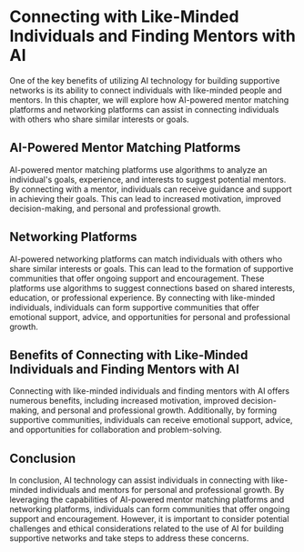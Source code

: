 Connecting with Like-Minded Individuals and Finding Mentors with AI
======================================================================================================================

One of the key benefits of utilizing AI technology for building supportive networks is its ability to connect individuals with like-minded people and mentors. In this chapter, we will explore how AI-powered mentor matching platforms and networking platforms can assist in connecting individuals with others who share similar interests or goals.

AI-Powered Mentor Matching Platforms
------------------------------------

AI-powered mentor matching platforms use algorithms to analyze an individual's goals, experience, and interests to suggest potential mentors. By connecting with a mentor, individuals can receive guidance and support in achieving their goals. This can lead to increased motivation, improved decision-making, and personal and professional growth.

Networking Platforms
--------------------

AI-powered networking platforms can match individuals with others who share similar interests or goals. This can lead to the formation of supportive communities that offer ongoing support and encouragement. These platforms use algorithms to suggest connections based on shared interests, education, or professional experience. By connecting with like-minded individuals, individuals can form supportive communities that offer emotional support, advice, and opportunities for personal and professional growth.

Benefits of Connecting with Like-Minded Individuals and Finding Mentors with AI
-------------------------------------------------------------------------------

Connecting with like-minded individuals and finding mentors with AI offers numerous benefits, including increased motivation, improved decision-making, and personal and professional growth. Additionally, by forming supportive communities, individuals can receive emotional support, advice, and opportunities for collaboration and problem-solving.

Conclusion
----------

In conclusion, AI technology can assist individuals in connecting with like-minded individuals and mentors for personal and professional growth. By leveraging the capabilities of AI-powered mentor matching platforms and networking platforms, individuals can form communities that offer ongoing support and encouragement. However, it is important to consider potential challenges and ethical considerations related to the use of AI for building supportive networks and take steps to address these concerns.
